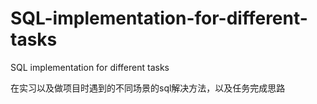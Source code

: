 # SQL-implementation-for-different-tasks
SQL implementation for different tasks

在实习以及做项目时遇到的不同场景的sql解决方法，以及任务完成思路
